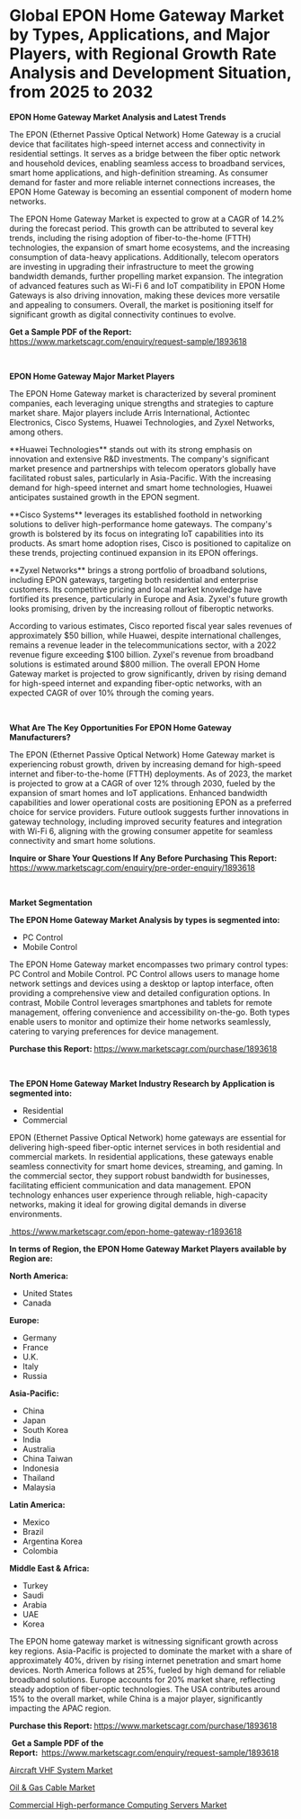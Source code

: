 <p><h1>Global EPON Home Gateway Market by Types, Applications, and Major Players, with Regional Growth Rate Analysis and Development Situation, from 2025 to 2032</h1></p><p><strong>EPON Home Gateway Market Analysis and Latest Trends</strong></p>
<p><p>The EPON (Ethernet Passive Optical Network) Home Gateway is a crucial device that facilitates high-speed internet access and connectivity in residential settings. It serves as a bridge between the fiber optic network and household devices, enabling seamless access to broadband services, smart home applications, and high-definition streaming. As consumer demand for faster and more reliable internet connections increases, the EPON Home Gateway is becoming an essential component of modern home networks.</p><p>The EPON Home Gateway Market is expected to grow at a CAGR of 14.2% during the forecast period. This growth can be attributed to several key trends, including the rising adoption of fiber-to-the-home (FTTH) technologies, the expansion of smart home ecosystems, and the increasing consumption of data-heavy applications. Additionally, telecom operators are investing in upgrading their infrastructure to meet the growing bandwidth demands, further propelling market expansion. The integration of advanced features such as Wi-Fi 6 and IoT compatibility in EPON Home Gateways is also driving innovation, making these devices more versatile and appealing to consumers. Overall, the market is positioning itself for significant growth as digital connectivity continues to evolve.</p></p>
<p><strong>Get a Sample PDF of the Report:&nbsp;</strong> <a href="https://www.marketscagr.com/enquiry/request-sample/1893618?utm_campaign=2095&utm_medium=2&utm_source=Github&utm_content=ia&utm_term=08042025&utm_id=epon-home-gateway">https://www.marketscagr.com/enquiry/request-sample/1893618</a></p>
<p>&nbsp;</p>
<p><strong>EPON Home Gateway Major Market Players</strong></p>
<p><p>The EPON Home Gateway market is characterized by several prominent companies, each leveraging unique strengths and strategies to capture market share. Major players include Arris International, Actiontec Electronics, Cisco Systems, Huawei Technologies, and Zyxel Networks, among others.</p><p>**Huawei Technologies** stands out with its strong emphasis on innovation and extensive R&D investments. The company's significant market presence and partnerships with telecom operators globally have facilitated robust sales, particularly in Asia-Pacific. With the increasing demand for high-speed internet and smart home technologies, Huawei anticipates sustained growth in the EPON segment.</p><p>**Cisco Systems** leverages its established foothold in networking solutions to deliver high-performance home gateways. The company's growth is bolstered by its focus on integrating IoT capabilities into its products. As smart home adoption rises, Cisco is positioned to capitalize on these trends, projecting continued expansion in its EPON offerings.</p><p>**Zyxel Networks** brings a strong portfolio of broadband solutions, including EPON gateways, targeting both residential and enterprise customers. Its competitive pricing and local market knowledge have fortified its presence, particularly in Europe and Asia. Zyxel's future growth looks promising, driven by the increasing rollout of fiberoptic networks.</p><p>According to various estimates, Cisco reported fiscal year sales revenues of approximately $50 billion, while Huawei, despite international challenges, remains a revenue leader in the telecommunications sector, with a 2022 revenue figure exceeding $100 billion. Zyxel's revenue from broadband solutions is estimated around $800 million. The overall EPON Home Gateway market is projected to grow significantly, driven by rising demand for high-speed internet and expanding fiber-optic networks, with an expected CAGR of over 10% through the coming years.</p></p>
<p>&nbsp;</p>
<p><strong>What Are The Key Opportunities For EPON Home Gateway Manufacturers?</strong></p>
<p><p>The EPON (Ethernet Passive Optical Network) Home Gateway market is experiencing robust growth, driven by increasing demand for high-speed internet and fiber-to-the-home (FTTH) deployments. As of 2023, the market is projected to grow at a CAGR of over 12% through 2030, fueled by the expansion of smart homes and IoT applications. Enhanced bandwidth capabilities and lower operational costs are positioning EPON as a preferred choice for service providers. Future outlook suggests further innovations in gateway technology, including improved security features and integration with Wi-Fi 6, aligning with the growing consumer appetite for seamless connectivity and smart home solutions.</p></p>
<p><strong>Inquire or Share Your Questions If Any Before Purchasing This Report:</strong> <a href="https://www.marketscagr.com/enquiry/pre-order-enquiry/1893618?utm_campaign=2095&utm_medium=2&utm_source=Github&utm_content=ia&utm_term=08042025&utm_id=epon-home-gateway">https://www.marketscagr.com/enquiry/pre-order-enquiry/1893618</a></p>
<p>&nbsp;</p>
<p><strong>Market Segmentation</strong></p>
<p><strong>The EPON Home Gateway Market Analysis by types is segmented into:</strong></p>
<p><ul><li>PC Control</li><li>Mobile Control</li></ul></p>
<p><p>The EPON Home Gateway market encompasses two primary control types: PC Control and Mobile Control. PC Control allows users to manage home network settings and devices using a desktop or laptop interface, often providing a comprehensive view and detailed configuration options. In contrast, Mobile Control leverages smartphones and tablets for remote management, offering convenience and accessibility on-the-go. Both types enable users to monitor and optimize their home networks seamlessly, catering to varying preferences for device management.</p></p>
<p><strong>Purchase this Report:&nbsp;</strong><a href="https://www.marketscagr.com/purchase/1893618?utm_campaign=2095&utm_medium=2&utm_source=Github&utm_content=ia&utm_term=08042025&utm_id=epon-home-gateway">https://www.marketscagr.com/purchase/1893618</a></p>
<p>&nbsp;</p>
<p><strong>The EPON Home Gateway Market Industry Research by Application is segmented into:</strong></p>
<p><ul><li>Residential</li><li>Commercial</li></ul></p>
<p><p>EPON (Ethernet Passive Optical Network) home gateways are essential for delivering high-speed fiber-optic internet services in both residential and commercial markets. In residential applications, these gateways enable seamless connectivity for smart home devices, streaming, and gaming. In the commercial sector, they support robust bandwidth for businesses, facilitating efficient communication and data management. EPON technology enhances user experience through reliable, high-capacity networks, making it ideal for growing digital demands in diverse environments.</p></p>
<p><a href="https://www.marketscagr.com/epon-home-gateway-r1893618?utm_campaign=2095&utm_medium=2&utm_source=Github&utm_content=ia&utm_term=08042025&utm_id=epon-home-gateway">&nbsp;https://www.marketscagr.com/epon-home-gateway-r1893618</a></p>
<p><strong>In terms of Region, the EPON Home Gateway Market Players available by Region are:</strong></p>
<p>
    <p> <strong> North America: </strong>
        <ul>
            <li>United States</li>
            <li>Canada</li>
        </ul>
        </p> 
    <p> <strong> Europe: </strong>
        <ul>
            <li>Germany</li>
            <li>France</li>
            <li>U.K.</li>
            <li>Italy</li>
            <li>Russia</li>
        </ul>
        </p> 
    <p> <strong> Asia-Pacific: </strong>
        <ul>
            <li>China</li>
            <li>Japan</li>
            <li>South Korea</li>
            <li>India</li>
            <li>Australia</li>
            <li>China Taiwan</li>
            <li>Indonesia</li>
            <li>Thailand</li>
            <li>Malaysia</li>
        </ul>
        </p> 
    <p> <strong> Latin America: </strong>
        <ul>
            <li>Mexico</li>
            <li>Brazil</li>
            <li>Argentina Korea</li>
            <li>Colombia</li>
        </ul>
        </p> 
    <p> <strong> Middle East & Africa: </strong>
        <ul>
            <li>Turkey</li>
            <li>Saudi</li>
            <li>Arabia</li>
            <li>UAE</li>
            <li>Korea</li>
        </ul>
    </p>
    </p>
<p><p>The EPON home gateway market is witnessing significant growth across key regions. Asia-Pacific is projected to dominate the market with a share of approximately 40%, driven by rising internet penetration and smart home devices. North America follows at 25%, fueled by high demand for reliable broadband solutions. Europe accounts for 20% market share, reflecting steady adoption of fiber-optic technologies. The USA contributes around 15% to the overall market, while China is a major player, significantly impacting the APAC region.</p></p>
<p><strong>Purchase this Report: </strong><a href="https://www.marketscagr.com/purchase/1893618?utm_campaign=2095&utm_medium=2&utm_source=Github&utm_content=ia&utm_term=08042025&utm_id=epon-home-gateway">https://www.marketscagr.com/purchase/1893618</a></p>
<p>&nbsp;<strong>Get a Sample PDF of the Report:&nbsp;&nbsp;</strong><a href="https://www.marketscagr.com/enquiry/request-sample/1893618?utm_campaign=2095&utm_medium=2&utm_source=Github&utm_content=ia&utm_term=08042025&utm_id=epon-home-gateway">https://www.marketscagr.com/enquiry/request-sample/1893618</a></p>
<p><strong></strong></p>
<p><p><a href="https://github.com/gulaimolin/Market-Research-Report-List-7/blob/main/aircraft-vhf-system-market.md?utm_campaign=2095&utm_medium=2&utm_source=Github&utm_content=ia&utm_term=08042025&utm_id=epon-home-gateway">Aircraft VHF System Market</a></p><p><a href="https://github.com/mauripalmi/Market-Research-Report-List-6/blob/main/oil-gas-cable-market.md?utm_campaign=2095&utm_medium=2&utm_source=Github&utm_content=ia&utm_term=08042025&utm_id=epon-home-gateway">Oil & Gas Cable Market</a></p><p><a href="https://github.com/shamprenadw7/Market-Research-Report-List-1/blob/main/commercial-high-performance-computing-servers-market.md?utm_campaign=2095&utm_medium=2&utm_source=Github&utm_content=ia&utm_term=08042025&utm_id=epon-home-gateway">Commercial High-performance Computing Servers Market</a></p></p>